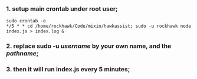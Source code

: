 ### 1. setup main crontab under root user;
```
sudo crontab -e
*/5 * * cd /home/rockhawk/Code/mixin/hawkassist; sudo -u rockhawk node index.js > index.log & 
```

### 2. replace sudo -u _username_ by your own name, and the _pathname_;

### 3. then it will run index.js every 5 minutes;
